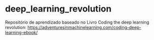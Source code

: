 # deep_learning_revolution
Repositório de aprendizado baseado no Livro Coding the deep learning revolution: https://adventuresinmachinelearning.com/coding-deep-learning-ebook/
